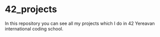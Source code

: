 # 42_projects
In this repository you can see all my projects which I do in 42 Yereavan international coding school.
